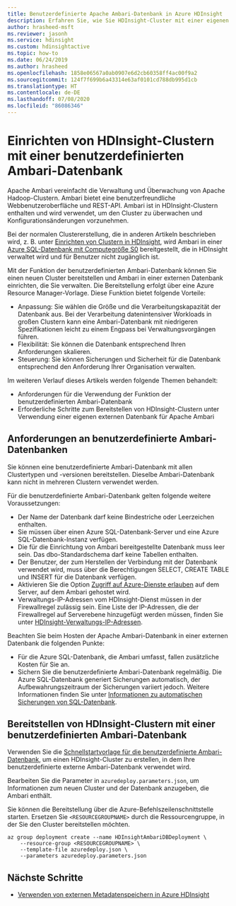 ```yaml
---
title: Benutzerdefinierte Apache Ambari-Datenbank in Azure HDInsight
description: Erfahren Sie, wie Sie HDInsight-Cluster mit einer eigenen benutzerdefinierten Apache Ambari-Datenbank erstellen.
author: hrasheed-msft
ms.reviewer: jasonh
ms.service: hdinsight
ms.custom: hdinsightactive
ms.topic: how-to
ms.date: 06/24/2019
ms.author: hrasheed
ms.openlocfilehash: 1858e06567a0ab0907e6d2cb60358ff4ac00f9a2
ms.sourcegitcommit: 124f7f699b6a43314e63af0101cd788db995d1cb
ms.translationtype: HT
ms.contentlocale: de-DE
ms.lasthandoff: 07/08/2020
ms.locfileid: "86086346"
---
```

# <a name="set-up-hdinsight-clusters-with-a-custom-ambari-db"></a>Einrichten von HDInsight-Clustern mit einer benutzerdefinierten Ambari-Datenbank

Apache Ambari vereinfacht die Verwaltung und Überwachung von Apache Hadoop-Clustern. Ambari bietet eine benutzerfreundliche Webbenutzeroberfläche und REST-API. Ambari ist in HDInsight-Clustern enthalten und wird verwendet, um den Cluster zu überwachen und Konfigurationsänderungen vorzunehmen.

Bei der normalen Clustererstellung, die in anderen Artikeln beschrieben wird, z. B. unter [Einrichten von Clustern in HDInsight](hdinsight-hadoop-provision-linux-clusters.md), wird Ambari in einer [Azure SQL-Datenbank mit Computegröße S0](../azure-sql/database/resource-limits-dtu-single-databases.md#standard-service-tier) bereitgestellt, die in HDInsight verwaltet wird und für Benutzer nicht zugänglich ist.

Mit der Funktion der benutzerdefinierten Ambari-Datenbank können Sie einen neuen Cluster bereitstellen und Ambari in einer externen Datenbank einrichten, die Sie verwalten. Die Bereitstellung erfolgt über eine Azure Resource Manager-Vorlage. Diese Funktion bietet folgende Vorteile:

- Anpassung: Sie wählen die Größe und die Verarbeitungskapazität der Datenbank aus. Bei der Verarbeitung datenintensiver Workloads in großen Clustern kann eine Ambari-Datenbank mit niedrigeren Spezifikationen leicht zu einem Engpass bei Verwaltungsvorgängen führen.
- Flexibilität: Sie können die Datenbank entsprechend Ihren Anforderungen skalieren.
- Steuerung: Sie können Sicherungen und Sicherheit für die Datenbank entsprechend den Anforderung Ihrer Organisation verwalten.

Im weiteren Verlauf dieses Artikels werden folgende Themen behandelt:

- Anforderungen für die Verwendung der Funktion der benutzerdefinierten Ambari-Datenbank
- Erforderliche Schritte zum Bereitstellen von HDInsight-Clustern unter Verwendung einer eigenen externen Datenbank für Apache Ambari

## <a name="custom-ambari-db-requirements"></a>Anforderungen an benutzerdefinierte Ambari-Datenbanken

Sie können eine benutzerdefinierte Ambari-Datenbank mit allen Clustertypen und -versionen bereitstellen. Dieselbe Ambari-Datenbank kann nicht in mehreren Clustern verwendet werden.

Für die benutzerdefinierte Ambari-Datenbank gelten folgende weitere Voraussetzungen:

- Der Name der Datenbank darf keine Bindestriche oder Leerzeichen enthalten.
- Sie müssen über einen Azure SQL-Datenbank-Server und eine Azure SQL-Datenbank-Instanz verfügen.
- Die für die Einrichtung von Ambari bereitgestellte Datenbank muss leer sein. Das dbo-Standardschema darf keine Tabellen enthalten.
- Der Benutzer, der zum Herstellen der Verbindung mit der Datenbank verwendet wird, muss über die Berechtigungen SELECT, CREATE TABLE und INSERT für die Datenbank verfügen.
- Aktivieren Sie die Option [Zugriff auf Azure-Dienste erlauben](../azure-sql/database/vnet-service-endpoint-rule-overview.md#azure-portal-steps) auf dem Server, auf dem Ambari gehostet wird.
- Verwaltungs-IP-Adressen vom HDInsight-Dienst müssen in der Firewallregel zulässig sein. Eine Liste der IP-Adressen, die der Firewallregel auf Serverebene hinzugefügt werden müssen, finden Sie unter [HDInsight-Verwaltungs-IP-Adressen](hdinsight-management-ip-addresses.md).

Beachten Sie beim Hosten der Apache Ambari-Datenbank in einer externen Datenbank die folgenden Punkte:

- Für die Azure SQL-Datenbank, die Ambari umfasst, fallen zusätzliche Kosten für Sie an.
- Sichern Sie die benutzerdefinierte Ambari-Datenbank regelmäßig. Die Azure SQL-Datenbank generiert Sicherungen automatisch, der Aufbewahrungszeitraum der Sicherungen variiert jedoch. Weitere Informationen finden Sie unter [Informationen zu automatischen Sicherungen von SQL-Datenbank](../azure-sql/database/automated-backups-overview.md).

## <a name="deploy-clusters-with-a-custom-ambari-db"></a>Bereitstellen von HDInsight-Clustern mit einer benutzerdefinierten Ambari-Datenbank

Verwenden Sie die [Schnellstartvorlage für die benutzerdefinierte Ambari-Datenbank](https://github.com/Azure/azure-quickstart-templates/tree/master/101-hdinsight-custom-ambari-db), um einen HDInsight-Cluster zu erstellen, in dem Ihre benutzerdefinierte externe Ambari-Datenbank verwendet wird.

Bearbeiten Sie die Parameter in `azuredeploy.parameters.json`, um Informationen zum neuen Cluster und der Datenbank anzugeben, die Ambari enthält.

Sie können die Bereitstellung über die Azure-Befehlszeilenschnittstelle starten. Ersetzen Sie `<RESOURCEGROUPNAME>` durch die Ressourcengruppe, in der Sie den Cluster bereitstellen möchten.

```azurecli
az group deployment create --name HDInsightAmbariDBDeployment \
    --resource-group <RESOURCEGROUPNAME> \
    --template-file azuredeploy.json \
    --parameters azuredeploy.parameters.json
```

## <a name="next-steps"></a>Nächste Schritte

- [Verwenden von externen Metadatenspeichern in Azure HDInsight](hdinsight-use-external-metadata-stores.md)
